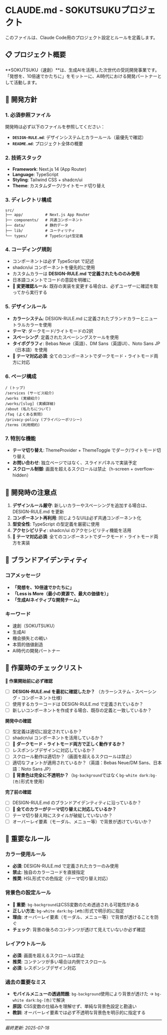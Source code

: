 # CLAUDE.md - SOKUTSUKUプロジェクト

このファイルは、Claude Code用のプロジェクト設定とルールを定義します。

## 📋 プロジェクト概要

**SOKUTSUKU（速創）**は、生成AIを活用した次世代の受託開発事業です。
「発想を、10倍速でかたちに」をモットーに、AI時代における開発パートナーとして活動します。

## 🎯 開発方針

### 1. 必須参照ファイル
開発時は必ず以下のファイルを参照してください：
- **`DESIGN-RULE.md`**: デザインシステムとカラールール（最優先で確認）
- **`README.md`**: プロジェクト全体の概要

### 2. 技術スタック
- **Framework**: Next.js 14 (App Router)
- **Language**: TypeScript
- **Styling**: Tailwind CSS + shadcn/ui
- **Theme**: カスタムダーク/ライトモード切り替え

### 3. ディレクトリ構成
```
src/
├── app/          # Next.js App Router
├── components/   # 共通コンポーネント
├── data/         # 静的データ
├── lib/          # ユーティリティ
└── types/        # TypeScript型定義
```

### 4. コーディング規則
- コンポーネントは必ず TypeScript で記述
- shadcn/ui コンポーネントを優先的に使用
- カスタムカラーは **DESIGN-RULE.md で定義されたもののみ使用**
- 日本語コメントでコードの意図を明確に
- **🚨 変更確認ルール**: 既存の実装を変更する場合は、必ずユーザーに確認を取ってから実行する

### 5. デザインルール
- **カラーシステム**: DESIGN-RULE.md に定義されたブランドカラーとニュートラルカラーを使用
- **テーマ**: ダークモード/ライトモードの2択
- **スペーシング**: 定義されたスペーシングスケールを使用
- **タイポグラフィ**: Bebas Neue（英語）、DM Sans（英語UI）、Noto Sans JP（日本語）を使用
- **🚨 テーマ対応必須**: 全てのコンポーネントでダークモード・ライトモード両方に対応

### 6. ページ構成
```
/ (トップ)
/services (サービス紹介)
/works (実績紹介)
/works/[slug] (実績詳細)
/about (私たちについて)
/faq (よくある質問)
/privacy-policy (プライバシーポリシー)
/terms (利用規約)
```

### 7. 特別な機能
- **テーマ切り替え**: ThemeProvider + ThemeToggle でダーク/ライトモード切り替え
- **お問い合わせ**: 独立ページではなく、スライドパネルで実装予定
- **スクロール制御**: 画面を超えるスクロールは禁止（h-screen + overflow-hidden）

## 🚀 開発時の注意点

1. **デザインルール厳守**: 新しいカラーやスペーシングを追加する場合は、DESIGN-RULE.md を更新
2. **コンポーネント再利用**: 同じようなUIは必ず共通コンポーネント化
3. **型安全性**: TypeScript の型定義を厳密に使用
4. **アクセシビリティ**: shadcn/ui のアクセシビリティ機能を活用
5. **🚨 テーマ対応必須**: 全てのコンポーネントでダークモード・ライトモード両方を実装

## 🎨 ブランドアイデンティティ

### コアメッセージ
- **「発想を、10倍速でかたちに」**
- **「Less is More（最小の資源で、最大の価値を）」**
- **「生成AIネイティブな開発チーム」**

### キーワード
- 速創（SOKUTSUKU）
- 生成AI
- 機会損失との戦い
- 本質的価値創造
- AI時代の開発パートナー

## 📝 作業時のチェックリスト

**🚨 作業開始前に必ず確認**
- [ ] **DESIGN-RULE.md を最初に確認したか？** （カラーシステム・スペーシング・コンポーネント仕様）
- [ ] 使用するカラーコードは DESIGN-RULE.md で定義されているか？
- [ ] 新しいコンポーネントを作成する場合、既存の定義と一致しているか？

**開発中の確認**
- [ ] 型定義は適切に設定されているか？
- [ ] shadcn/ui コンポーネントを活用しているか？
- [ ] **🚨 ダークモード・ライトモード両方で正しく動作するか？**
- [ ] レスポンシブデザインに対応しているか？
- [ ] スクロール動作は適切か？（画面を超えるスクロールは禁止）
- [ ] 適切なフォントが適用されているか？（英語：Bebas Neue/DM Sans、日本語：Noto Sans JP）
- [ ] **🚨 背景色は完全に不透明か？**（`bg-background`ではなく`bg-white dark:bg-[色]`形式を使用）

**完了前の確認**
- [ ] DESIGN-RULE.md のブランドアイデンティティに沿っているか？
- [ ] **🚨 全てのカラーがテーマ切り替えに対応しているか？**
- [ ] テーマ切り替え時にスタイルが破綻していないか？
- [ ] オーバーレイ要素（モーダル、メニュー等）で背景が透けていないか？

## 🔧 重要なルール

### カラー使用ルール
- **必須**: DESIGN-RULE.md で定義されたカラーのみ使用
- **禁止**: 独自のカラーコードを直接指定
- **推奨**: HSL形式での色指定（テーマ切り替え対応）

### 背景色の設定ルール
- **🚨 重要**: `bg-background`はCSS変数のため透過される可能性がある
- **正しい方法**: `bg-white dark:bg-[#色]`形式で明示的に指定
- **理由**: オーバーレイ要素（モーダル、メニュー等）で背景が透けることを防ぐ
- **チェック**: 背景の後ろのコンテンツが透けて見えていないか必ず確認

### レイアウトルール
- **必須**: 画面を超えるスクロールは禁止
- **推奨**: コンテンツが多い場合は内側でスクロール
- **必須**: レスポンシブデザイン対応

### 過去の重要なミス
- **モバイルメニューの透過問題**: `bg-background`使用により背景が透けた → `bg-white dark:bg-[色]`で解決
- **原因**: CSS変数の仕組みを理解せず、単純な背景色設定と勘違い
- **教訓**: オーバーレイ要素では必ず不透明な背景色を明示的に指定する

---

*最終更新: 2025-07-18*